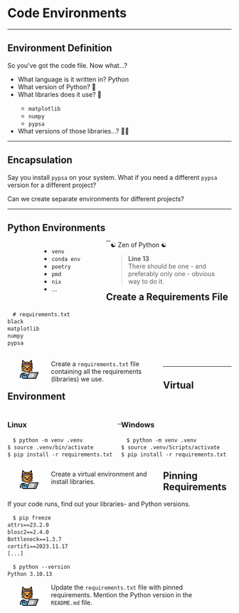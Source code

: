 <!-- .slide: id="environments" data-state="black_overlay 7 yellow_flag logo" data-background="./files/augmented-reality-1853592_1280.jpg" -->
<!-- https://pixabay.com/photos/augmented-reality-bicycle-girl-bike-1853592/ -->
# Code Environments

---

<!-- .slide: data-state="standard" data-state="black_overlay yellow_flag logo" data-background="./files/augmented-reality-1853592_1280.jpg" -->
## Environment Definition

So you've got the code file. Now what...?

<ul>
  <li>What language is it written in? <span class="fragment">Python</span></li>
  <li class="fragment">What version of Python? <span class="fragment">🤔</span></li>
  <li class="fragment">What libraries does it use? <span class="fragment">🧐</span></li>
  <ul class="fragment">
    <li><code>matplotlib</code></li>
    <li><code>numpy</code></li>
    <li><code>pypsa</code></li>
  </ul>
  <li class="fragment">What versions of those libraries...? <span class="fragment">🤔🤔</span></li>
</ul>

---

<!-- .slide: data-state="standard" data-state="black_overlay yellow_flag logo" data-background="./files/augmented-reality-1853592_1280.jpg" -->
## Encapsulation

Say you install `pypsa` on your system. What if you need a different `pypsa` version for a different project?

Can we create separate environments for different projects?


---

<!-- .slide: data-state="standard" data-state="black_overlay yellow_flag logo" data-background="./files/augmented-reality-1853592_1280.jpg" -->
## Python Environments

<div style="width: 29%; float: left; margin-left: 15%;">

- `venv`
- `conda env`
- `poetry`
- `pmd`
- `nix`
- ...

</div>

<div style="width: 49%; float: right; margin-right: 5%;" class="fragment">
☯ Zen of Python ☯
<blockquote><b>Line 13</b> <br> There should be one - and preferably only one - obvious way to do it. </blockquote>
</div>

---

<!-- .slide: data-state="standard" data-state="black_overlay yellow_flag logo" data-background="./files/augmented-reality-1853592_1280.jpg" -->
## Create a Requirements File

<pre style="width: max-content;"><code style="padding: .5em 1em;" class="language-bash"># requirements.txt
black
matplotlib
numpy
pypsa
</code></pre>

<br>

<div class="fragment">
    <img style="width: 3em; margin: 0; padding: 0 2em; float: left;" src="./files/hacker-cat.png">
    <div style="float: left; width: 50%;">
        Create a <code>requirements.txt</code> file containing all the requirements (libraries) we use.
    </div>
</div>

---

<!-- .slide: data-state="standard" data-state="black_overlay yellow_flag logo" data-background="./files/augmented-reality-1853592_1280.jpg" -->
## Virtual Environment

<div style="width: max-content; float: left; padding-bottom: 1em;">
<h3>Linux</h3>
<pre style="width: max-content;"><code style="padding: .5em 1em;" class="language-bash" data-line-numbers>$ python -m venv .venv
$ source .venv/bin/activate
$ pip install -r requirements.txt
</code></pre>
</div>

<div style="width: max-content; float: right; padding-bottom: 1em;">
<h3>Windows</h3>
<pre style="width: max-content;"><code style="padding: .5em 1em;" class="language-bash" data-line-numbers>$ python -m venv .venv
$ source .venv/Scripts/activate
$ pip install -r requirements.txt
</code></pre>
</div>

<br>

<div class="fragment">
    <img style="width: 3em; margin: 0; padding: 0 2em; float: left;" src="./files/hacker-cat.png">
    <div style="float: left; width: 50%;">
        Create a virtual environment and install libraries.
    </div>
</div>


---

<!-- .slide: data-state="standard" data-state="black_overlay yellow_flag logo" data-background="./files/augmented-reality-1853592_1280.jpg" -->
## Pinning Requirements

If your code runs, find out your libraries- and Python versions.

<pre style="width: max-content;"><code style="padding: .5em 1em;" class="language-bash">$ pip freeze
attrs==23.2.0
blosc2==2.4.0
Bottleneck==1.3.7
certifi==2023.11.17
[...]
</code></pre>

<pre style="width: max-content;"><code style="padding: .5em 1em;" class="language-bash">$ python --version 
Python 3.10.13
</code></pre>

<div class="fragment">
  <img style="width: 3em; margin: 0; padding: .5em 2em; float: left;" src="./files/hacker-cat.png">
  <div style="float: left; width: 70%;">
    Update the <code>requirements.txt</code> file with pinned requirements. Mention the Python version in the <code>README.md</code> file.
  </div>

</div>

